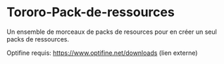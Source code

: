 # Tororo-Pack-de-ressources
Un ensemble de morceaux de packs de resources pour en créer un seul packs de ressources.

Optifine requis: https://www.optifine.net/downloads (lien externe)
